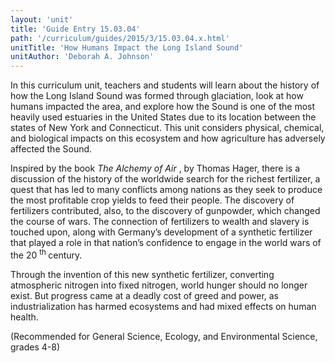 ```yaml
---
layout: 'unit'
title: 'Guide Entry 15.03.04'
path: '/curriculum/guides/2015/3/15.03.04.x.html'
unitTitle: 'How Humans Impact the Long Island Sound'
unitAuthor: 'Deborah A. Johnson'
---
```


<main>
 <p>
  In this curriculum unit, teachers and students will learn about the history of how the Long Island Sound was formed through glaciation, look at how humans impacted the area, and explore how the Sound is one of the most heavily used estuaries in the United States due to its location between the states of New York and Connecticut. This unit considers physical, chemical, and biological impacts on this ecosystem and how agriculture has adversely affected the Sound.
 </p>
 <p>
  Inspired by the book
  <em>
   The Alchemy of Air
  </em>
  , by Thomas Hager, there is a discussion of the history of the worldwide search for the richest fertilizer, a quest that has led to many conflicts among nations as they seek to produce the most profitable crop yields to feed their people. The discovery of fertilizers contributed, also, to the discovery of gunpowder, which changed the course of wars. The connection of fertilizers to wealth and slavery is touched upon, along with Germany’s development of a synthetic fertilizer that played a role in that nation’s confidence to engage in the world wars of the 20
  <sup>
   th
  </sup>
  century.
 </p>
 <p>
  Through the invention of this new synthetic fertilizer, converting atmospheric nitrogen into fixed nitrogen, world hunger should no longer exist. But progress came at a deadly cost of greed and power, as industrialization has harmed ecosystems and had mixed effects on human health.
 </p>
 <p>
  (Recommended for General Science, Ecology, and Environmental Science, grades 4-8)
 </p>
</main>
